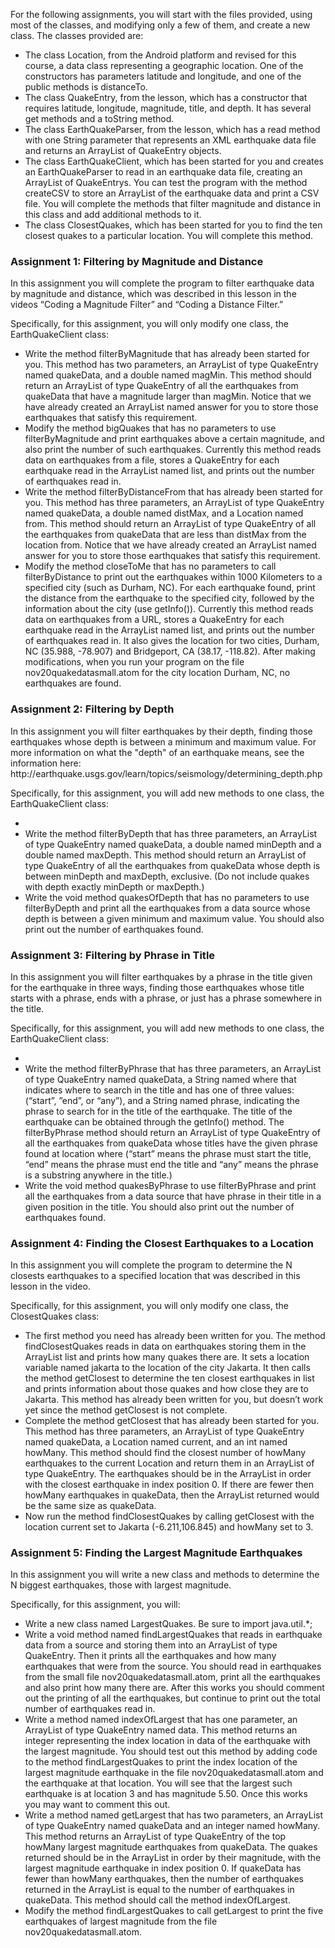 For the following assignments, you will start with the files provided, using most of the classes, and modifying only a few of them, and create a new class. The classes provided are:
<ul><li>
The class Location, from the Android platform and revised for this course, a data class representing a geographic location. One of the constructors has parameters latitude and longitude, and one of the public methods is distanceTo.
</li><li>The class QuakeEntry, from the lesson, which has a constructor that requires latitude, longitude, magnitude, title, and depth. It has several get methods and a toString method.
</li><li>The class EarthQuakeParser, from the lesson, which has a read method with one String parameter that represents an XML earthquake data file and returns an ArrayList of QuakeEntry objects.
</li><li>The class EarthQuakeClient, which has been started for you and creates an EarthQuakeParser to read in an earthquake data file, creating an ArrayList of QuakeEntrys. You can test the program with the method createCSV to store an ArrayList of the earthquake data and print a CSV file. You will complete the methods that filter magnitude and distance in this class and add additional methods to it.
</li><li>The class ClosestQuakes, which has been started for you to find the ten closest quakes to a particular location. You will complete this method.
</li></ul>
<h3>Assignment 1: Filtering by Magnitude and Distance</h3>
<p>
In this assignment you will complete the program to filter earthquake data by magnitude and distance, which was described in this lesson in the videos “Coding a Magnitude Filter” and “Coding a Distance Filter.”
</p><p>
Specifically, for this assignment, you will only modify one class, the EarthQuakeClient class:
</p><ul><li>
Write the method filterByMagnitude that has already been started for you. This method has two parameters, an ArrayList of type QuakeEntry named quakeData, and a double named magMin. This method should return an ArrayList of type QuakeEntry of all the earthquakes from quakeData that have a magnitude larger than magMin. Notice that we have already created an ArrayList named answer for you to store those earthquakes that satisfy this requirement.
</li><li>Modify the method bigQuakes that has no parameters to use filterByMagnitude and print earthquakes above a certain magnitude, and also print the number of such earthquakes. Currently this method reads data on earthquakes from a file, stores a QuakeEntry for each earthquake read in the ArrayList named list, and prints out the number of earthquakes read in. 
</li><li>Write the method filterByDistanceFrom that has already been started for you. This method has three parameters, an ArrayList of type QuakeEntry named quakeData, a double named distMax, and a Location named from. This method should return an ArrayList of type QuakeEntry of all the earthquakes from quakeData that are less than distMax from the location from. Notice that we have already created an ArrayList named answer for you to store those earthquakes that satisfy this requirement.
</li><li>Modify the method closeToMe that has no parameters to call filterByDistance to print out the earthquakes within 1000 Kilometers to a specified city (such as Durham, NC). For each earthquake found, print the distance from the earthquake to the specified city, followed by the information about the city (use getInfo()). Currently this method reads data on earthquakes from a URL, stores a QuakeEntry for each earthquake read in the ArrayList named list, and prints out the number of earthquakes read in. It also gives the location for two cities, Durham, NC (35.988, -78.907) and Bridgeport, CA (38.17, -118.82). After making modifications, when you run your program on the file nov20quakedatasmall.atom for the city location Durham, NC, no earthquakes are found.
</li></ul>

<h3>Assignment 2: Filtering by Depth</h3>
<p>
In this assignment you will filter earthquakes by their depth, finding those earthquakes whose depth is between a minimum and maximum value. For more information on what the "depth" of an earthquake means, see the information here: http://earthquake.usgs.gov/learn/topics/seismology/determining_depth.php
</p><p>
Specifically, for this assignment, you will add new methods to one class, the EarthQuakeClient class:
</p><ul><li>
</li><li>Write the method filterByDepth that has three parameters, an ArrayList of type QuakeEntry named quakeData, a double named minDepth and a double named maxDepth. This method should return an ArrayList of type QuakeEntry of all the earthquakes from quakeData whose depth is between minDepth and maxDepth, exclusive. (Do not include quakes with depth exactly minDepth or maxDepth.)
</li><li>Write the void method quakesOfDepth that has no parameters to use filterByDepth and print all the earthquakes from a data source whose depth is between a given minimum and maximum value. You should also print out the number of earthquakes found. 
</li></ul>
<h3>Assignment 3: Filtering by Phrase in Title</h3>
<p>
In this assignment you will filter earthquakes by a phrase in the title given for the earthquake in three ways, finding those earthquakes whose title starts with a phrase, ends with a phrase, or just has a phrase somewhere in the title.
</p><p>
Specifically, for this assignment, you will add new methods to one class, the EarthQuakeClient class:
</p><ul><li>
</li><li>Write the method filterByPhrase that has three parameters, an ArrayList of type QuakeEntry named quakeData, a String named where that indicates where to search in the title and has one of three values: (“start”, ”end”, or “any”), and a String named phrase, indicating the phrase to search for in the title of the earthquake. The title of the earthquake can be obtained through the getInfo() method. The filterByPhrase method should return an ArrayList of type QuakeEntry of all the earthquakes from quakeData whose titles have the given phrase found at location where (“start” means the phrase must start the title, “end” means the phrase must end the title and “any” means the phrase is a substring anywhere in the title.)
</li><li>Write the void method quakesByPhrase to use filterByPhrase and print all the earthquakes from a data source that have phrase in their title in a given position in the title. You should also print out the number of earthquakes found. 
</li></ul>
<h3>Assignment 4: Finding the Closest Earthquakes to a Location</h3>
<p>
In this assignment you will complete the program to determine the N closests earthquakes to a specified location that was described in this lesson in the video.
</p><p>
Specifically, for this assignment, you will only modify one class, the ClosestQuakes class:
</p><ul><li>
The first method you need has already been written for you. The method findClosestQuakes reads in data on earthquakes storing them in the ArrayList list and prints how many quakes there are. It sets a location variable named jakarta to the location of the city Jakarta. It then calls the method getClosest to determine the ten closest earthquakes in list and prints information about those quakes and how close they are to Jakarta. This method has already been written for you, but doesn’t work yet since the method getClosest is not complete.
</li><li>Complete the method getClosest that has already been started for you. This method has three parameters, an ArrayList of type QuakeEntry named quakeData, a Location named current, and an int named howMany. This method should find the closest number of howMany earthquakes to the current Location and return them in an ArrayList of type QuakeEntry. The earthquakes should be in the ArrayList in order with the closest earthquake in index position 0. If there are fewer then howMany earthquakes in quakeData, then the ArrayList returned would be the same size as quakeData.
</li><li>Now run the method findClosestQuakes by calling getClosest with the location current set to Jakarta (-6.211,106.845) and howMany set to 3.
</li></ul>
<h3>Assignment 5: Finding the Largest Magnitude Earthquakes
</h3><p>
In this assignment you will write a new class and methods to determine the N biggest earthquakes, those with largest magnitude.
</p><p>
Specifically, for this assignment, you will:
</p><ul><li>
Write a new class named LargestQuakes. Be sure to import java.util.*;
</li><li>Write a void method named findLargestQuakes that reads in earthquake data from a source and storing them into an ArrayList of type QuakeEntry. Then it prints all the earthquakes and how many earthquakes that were from the source. You should read in earthquakes from the small file nov20quakedatasmall.atom, print all the earthquakes and also print how many there are. After this works you should comment out the printing of all the earthquakes, but continue to print out the total number of earthquakes read in.
</li><li>Write a method named indexOfLargest that has one parameter, an ArrayList of type QuakeEntry named data. This method returns an integer representing the index location in data of the earthquake with the largest magnitude. You should test out this method by adding code to the method findLargestQuakes to print the index location of the largest magnitude earthquake in the file nov20quakedatasmall.atom and the earthquake at that location. You will see that the largest such earthquake is at location 3 and has magnitude 5.50. Once this works you may want to comment this out.
</li><li>Write a method named getLargest that has two parameters, an ArrayList of type QuakeEntry named quakeData and an integer named howMany. This method returns an ArrayList of type QuakeEntry of the top howMany largest magnitude earthquakes from quakeData. The quakes returned should be in the ArrayList in order by their magnitude, with the largest magnitude earthquake in index position 0. If quakeData has fewer than howMany earthquakes, then the number of earthquakes returned in the ArrayList is equal to the number of earthquakes in quakeData. This method should call the method indexOfLargest.
</li><li>Modify the method findLargestQuakes to call getLargest to print the five earthquakes of largest magnitude from the file nov20quakedatasmall.atom. 
</li></ul>
